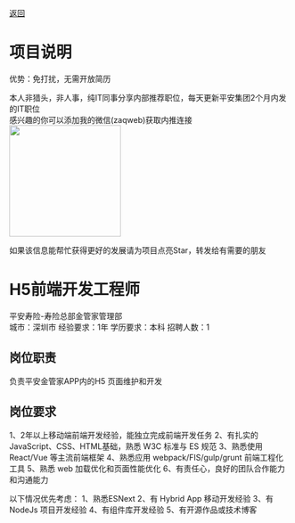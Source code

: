 [返回](../)

# 项目说明

优势：免打扰，无需开放简历

本人非猎头，非人事，纯IT同事分享内部推荐职位，每天更新平安集团2个月内发的IT职位  
感兴趣的你可以添加我的微信(zaqweb)获取内推连接  
<img src="https://github.com/zaqweb/PA-IT-JOBS/blob/master/WechatICode.jpeg"  height="200" width="200">

如果该信息能帮忙获得更好的发展请为项目点亮Star，转发给有需要的朋友

# H5前端开发工程师
平安寿险-寿险总部金管家管理部  
城市：深圳市 经验要求：1年 学历要求：本科  招聘人数：1

## 岗位职责
负责平安金管家APP内的H5 页面维护和开发

## 岗位要求
1、2年以上移动端前端开发经验，能独立完成前端开发任务
2、有扎实的JavaScript、CSS、HTML基础，熟悉 W3C 标准与 ES 规范
3、熟悉使用 React/Vue 等主流前端框架
4、熟悉应用 webpack/FIS/gulp/grunt 前端工程化工具
5、熟悉 web 加载优化和页面性能优化
6、有责任心，良好的团队合作能力和沟通能力
 
以下情况优先考虑：
1、熟悉ESNext
2、有 Hybrid App 移动开发经验
3、有 NodeJs 项目开发经验
4、有组件库开发经验
5、有开源作品或技术博客




